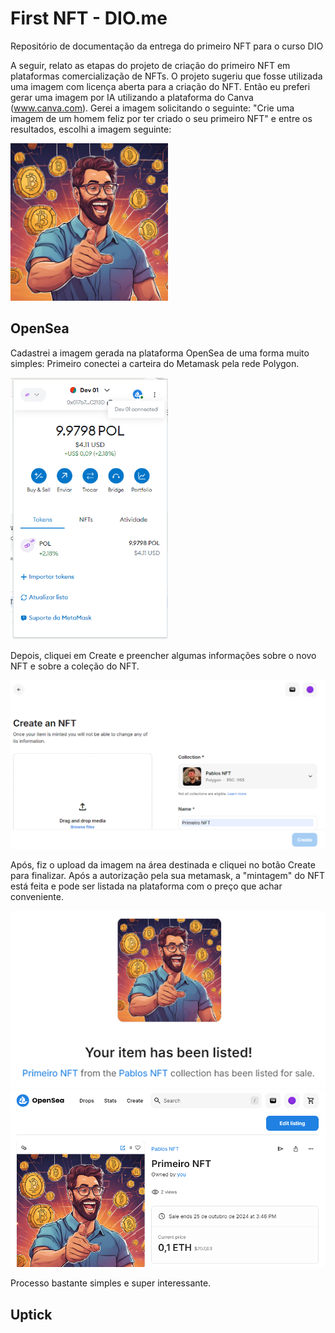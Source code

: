 # First NFT - DIO.me
Repositório de documentação da entrega do primeiro NFT para o curso DIO

A seguir, relato as etapas do projeto de criação do primeiro NFT em plataformas comercialização de NFTs.
O projeto sugeriu que fosse utilizada uma imagem com licença aberta para a criação do NFT. Então eu preferi gerar uma imagem por IA utilizando a plataforma do Canva (www.canva.com).
Gerei a imagem solicitando o seguinte: "Crie uma imagem de um homem feliz por ter criado o seu primeiro NFT" e entre os resultados, escolhi a imagem seguinte:

<img src="./images/nft.png" alt="imagem first nft" style="width: 50%;">

## OpenSea
Cadastrei a imagem gerada na plataforma OpenSea de uma forma muito simples:
Primeiro conectei a carteira do Metamask pela rede Polygon.

<img src="./images/nft_metamask.png" alt="metamask wallet" style="width:50%;">

Depois, cliquei em Create e preencher algumas informações sobre o novo NFT e sobre a coleção do NFT.

<img src="./images/nft_create.png" alt="create nft" style="width:100%;">

Após, fiz o upload da imagem na área destinada e cliquei no botão Create para finalizar.
Após a autorização pela sua metamask, a "mintagem" do NFT está feita e pode ser listada na plataforma com o preço que achar conveniente.

<img src="./images/nft_list.png" alt="nft list" style="width:100%;">

<img src="./images/nft_opensea.png" alt="nft opensea" style="width:100%;">

Processo bastante simples e super interessante.

## Uptick
